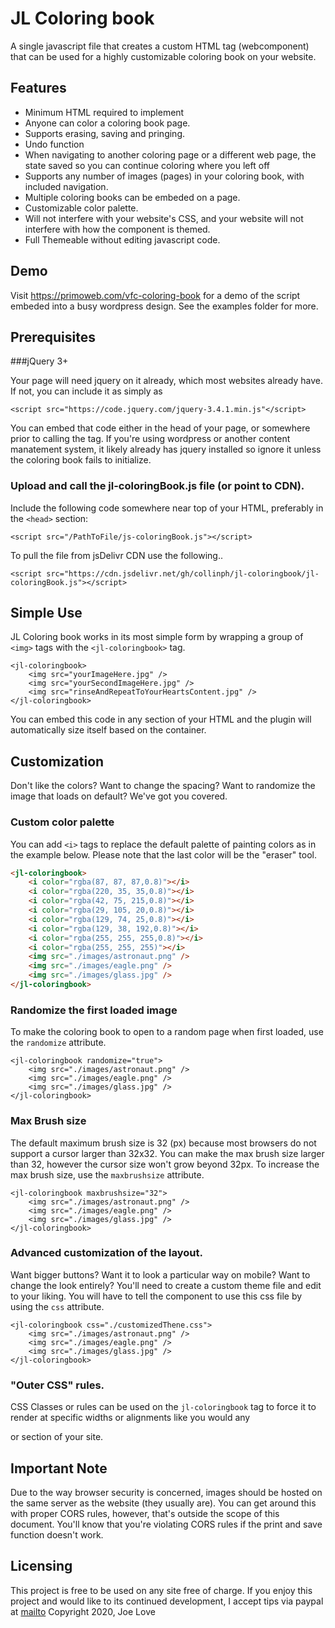 # JL Coloring book

A single javascript file that creates a custom HTML tag (webcomponent) that can be used for a highly customizable coloring book on your website.

## Features

* Minimum HTML required to implement
* Anyone can color a coloring book page.
* Supports erasing, saving and pringing.
* Undo function
* When navigating to another coloring page or a different web page, the state saved so you can continue coloring where you left off
* Supports any number of images (pages) in your coloring book, with included navigation.
* Multiple coloring books can be embeded on a page.
* Customizable color palette.
* Will not interfere with your website's CSS, and your website will not interfere with how the component is themed.
* Full Themeable without editing javascript code.


## Demo

Visit https://primoweb.com/vfc-coloring-book for a demo of the script embeded into a busy wordpress design.
See the examples folder for more.

## Prerequisites

###jQuery 3+

Your page will need jquery on it already, which most websites already have. If not, you can include it as simply as

```
<script src="https://code.jquery.com/jquery-3.4.1.min.js"</script>
```

You can embed that code either in the head of your page, or somewhere prior to calling the tag. If you're using wordpress or another content manatement system, it likely already has jquery installed so ignore it unless the coloring book fails to initialize.

### Upload and call the jl-coloringBook.js file (or point to CDN).

Include the following code somewhere near top of your HTML, preferably in the `<head>` section:

```
<script src="/PathToFile/js-coloringBook.js"></script>

```

To pull the file from jsDelivr CDN use the following..
```
<script src="https://cdn.jsdelivr.net/gh/collinph/jl-coloringbook/jl-coloringBook.js"></script>
```

## Simple Use

JL Coloring book works in its most simple form by wrapping a group of  `<img>` tags  with the `<jl-coloringbook>` tag.

````
<jl-coloringbook>
	<img src="yourImageHere.jpg" />
	<img src="yourSecondImageHere.jpg" />
	<img src="rinseAndRepeatToYourHeartsContent.jpg" />
</jl-coloringbook>
````

You can embed this code in any section of your HTML and the plugin will automatically size itself based on the container.

## Customization

Don't like the colors? Want to change the spacing? Want to randomize the image that loads on default?  We've got you covered.

### Custom color palette
You can add `<i>` tags to replace the default palette of painting colors as in the example below. Please note that the last color will be the "eraser" tool.
```html
<jl-coloringbook>
	<i color="rgba(87, 87, 87,0.8)"></i>
	<i color="rgba(220, 35, 35,0.8)"></i>
	<i color="rgba(42, 75, 215,0.8)"></i>
	<i color="rgba(29, 105, 20,0.8)"></i>
	<i color="rgba(129, 74, 25,0.8)"></i>
	<i color="rgba(129, 38, 192,0.8)"></i>
	<i color="rgba(255, 255, 255,0.8)"></i>
	<i color="rgba(255, 255, 255)"></i>
	<img src="./images/astronaut.png" />
	<img src="./images/eagle.png" />
	<img src="./images/glass.jpg" />
</jl-coloringbook>
```

### Randomize the first loaded image

To make the coloring book to open to a random page when first loaded, use the `randomize` attribute.
```
<jl-coloringbook randomize="true">
	<img src="./images/astronaut.png" />
	<img src="./images/eagle.png" />
	<img src="./images/glass.jpg" />
</jl-coloringbook>
```

### Max Brush size

The default maximum brush size is 32 (px) because most browsers do not support a cursor larger than 32x32. You can make the max brush size larger than 32, however the cursor size won't grow beyond 32px. To increase the max brush size, use the `maxbrushsize` attribute.
```
<jl-coloringbook maxbrushsize="32">
	<img src="./images/astronaut.png" />
	<img src="./images/eagle.png" />
	<img src="./images/glass.jpg" />
</jl-coloringbook>
```

### Advanced customization of the layout.
Want bigger buttons? Want it to look a particular way on mobile? Want to change the look entirely? You'll need to create a custom theme file and edit to your liking. You will have to tell the component to use this css file by using the `css` attribute.

```
<jl-coloringbook css="./customizedThene.css">
	<img src="./images/astronaut.png" />
	<img src="./images/eagle.png" />
	<img src="./images/glass.jpg" />
</jl-coloringbook>
```

### "Outer CSS" rules.

CSS Classes or rules can be used on the `jl-coloringbook` tag to force it to render at specific widths or alignments like you would any <div> or section of your site.

## Important Note
Due to the way browser security is concerned, images should be hosted on the same server as the website (they usually are). You can get around this with proper CORS rules, however, that's outside the scope of this document. You'll know that you're violating CORS rules if the print and save function doesn't work.
## Licensing

This project is free to be used on any site free of charge. If you enjoy this project and would like to its continued development, I accept tips via paypal at [mailto](mailto:joe@primoweb.com)
Copyright 2020, Joe Love
